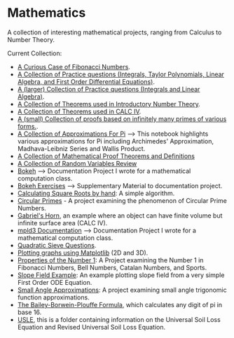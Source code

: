 # Mathematics 
A collection of interesting mathematical projects, ranging from Calculus to Number Theory. 

Current Collection: 

- [A Curious Case of Fibonacci Numbers](https://github.com/mattyuen918/mathematics/blob/master/A%20Curious%20Case%20of%20Fibonacci%20Numbers.ipynb). 
- [A Collection of Practice questions (Integrals, Taylor Polynomials, Linear Algebra, and First Order Differential Equations)](https://github.com/mattyuen918/mathematics/blob/master/Exercises%2B(Feb%2B27-Mar%2B17).ipynb).
- [A (larger) Collection of Practice questions (Integrals and Linear Algebra)](https://github.com/mattyuen918/mathematics/blob/master/Integrals%20and%20Matricies.ipynb).
- [A Collection of Theorems used in Introductory Number Theory](https://github.com/mattyuen918/mathematics/blob/master/NBT_Important%20Theorems.ipynb).
- [A Collection of Theorems used in CALC IV](https://github.com/mattyuen918/mathematics/blob/master/MATH%20317%20Equations%20.ipynb).
- [A (small) Collection of proofs based on infinitely many primes of various forms.](https://github.com/mattyuen918/mathematics/blob/master/Infinitely%20Many%20Primes.ipynb).
- [A Collection of Approximations For Pi](https://github.com/mattyuen918/mathematics/blob/master/Pi%20Approximation%20.ipynb) --> This notebook highlights various approximations for Pi including Archimedes' Approximation, Madhava-Leibniz Series and Wallis Product. 
- [A Collection of Mathematical Proof Theorems and Definitions](https://github.com/mattyuen918/mathematics/blob/master/math220Definitions.pdf) 
- [A Collection of Random Variables Review](https://github.com/mattyuen918/mathematics/blob/master/Probability%20Review.ipynb) 
- [Bokeh](https://github.com/mattyuen918/mathematics/blob/master/bokeh.ipynb) --> Documentation Project I wrote for a mathematical computation class.
- [Bokeh Exercises](https://github.com/mattyuen918/mathematics/blob/master/bokeh%2Bexercises.ipynb) --> Supplementary Material to documentation project.
- [Calculating Square Roots by hand](https://github.com/mattyuen918/mathematics/blob/master/Calculating%20Square%20Root%20by%20Hand%20.ipynb): A simple algorithm.
- [Circular Primes](https://github.com/mattyuen918/mathematics/blob/master/Circular%20Primes%20.ipynb) - A project examining the phenomenon of Circular Prime Numbers. 
- [Gabriel's Horn](https://github.com/mattyuen918/mathematics/blob/master/Finite%20Volume%20Infinite%20Surface%20Area%20.ipynb), an example where an object can have finite volume but infinite surface area (CALC IV). 
- [mpld3 Documentation](https://github.com/mattyuen918/mathematics/blob/master/mpld3%20and%20ipywidgets.ipynb) --> Documentation Project I wrote for a mathematical computation class. 
- [Quadratic Sieve Questions](https://github.com/mattyuen918/mathematics/blob/master/Quadratic%20Sieve.ipynb).
- [Plotting graphs using Matplotlib](https://github.com/mattyuen918/mathematics/blob/master/Matplotlib%20Functions%20.ipynb) (2D and 3D). 
- [Properties of the Number 1](https://github.com/mattyuen918/mathematics/blob/master/Properties%20of%20the%20Number%201%20.ipynb): A Project examining the Number 1 in Fibonacci Numbers, Bell Numbers, Catalan Numbers, and Sports. 
- [Slope Field Example](https://github.com/mattyuen918/mathematics/blob/master/Slope%20Fields.ipynb): An example plotting slope field from a very simple First Order ODE Equation. 
- [Small Angle Approximations](https://github.com/mattyuen918/mathematics/blob/master/Small-Angle%20Approximations%20.ipynb): A project examining small angle trigonomic function approximations. 
- [The Bailey-Borwein-Plouffe Formula](https://github.com/mattyuen918/mathematics/blob/master/The%20Bailey-Borwein-Plouffe%20formula.ipynb), which calculates any digit of pi in base 16.
- [USLE](https://github.com/mattyuen918/mathematics/tree/master/USLE), this is a folder containing information on the Universal Soil Loss Equation and Revised Universal Soil Loss Equation. 

